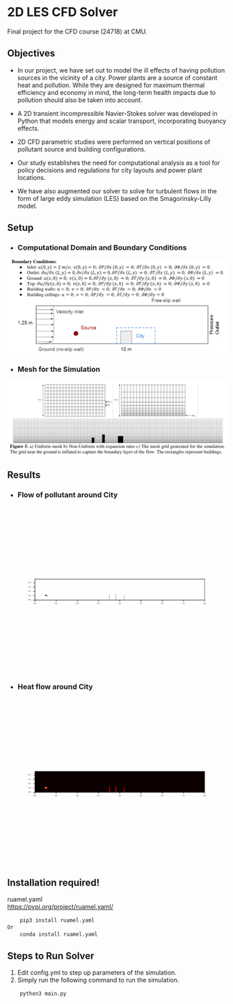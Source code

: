 # 2D LES CFD Solver

Final project for the CFD course (24718) at CMU.

## Objectives
   
* In our project, we have set out to model the ill effects of having pollution sources in the vicinity of a city. Power plants are a source of constant heat and pollution. While they are designed for maximum thermal efficiency and economy in mind, the long-term health impacts due to pollution should also
be taken into account. 
    
* A 2D transient incompressible Navier-Stokes solver was developed in Python that models energy and scalar transport, incorporating buoyancy effects. 
    
* 2D CFD parametric studies were performed on vertical positions of pollutant source and building configurations. 
    
* Our study establishes the need for computational analysis as a tool for policy decisions and regulations for city layouts and power plant locations. 

* We have also augmented our solver to solve for turbulent flows in the form of large eddy simulation (LES) based on the Smagorinsky-Lilly model.


## Setup

 - ### Computational Domain and Boundary Conditions
![](Images/BCs.png)

 - ### Mesh for the Simulation
![](Images/mesh.png)


## Results

  - ### Flow of pollutant around City
![](Images/phi.gif)

  - ### Heat flow around City
![](Images/T.gif)

## Installation required!
ruamel.yaml <br>
https://pypi.org/project/ruamel.yaml/
```
    pip3 install ruamel.yaml
Or
    conda install ruamel.yaml
```
## Steps to Run Solver
<ol>
<li>Edit config.yml to step up parameters of the simulation.</li>
<li>Simply run the following command to run the simulation.</li>
</ol>

```
    python3 main.py
```
